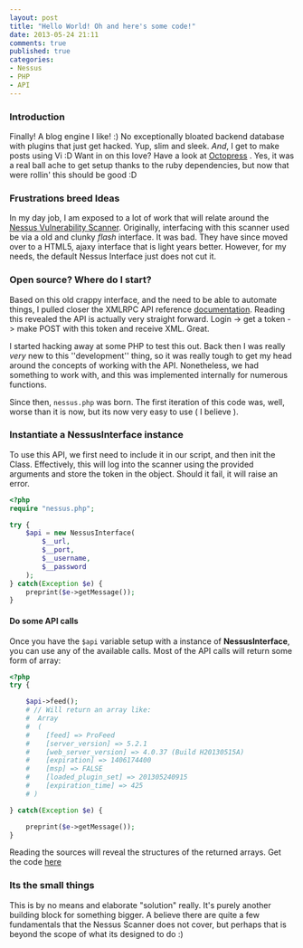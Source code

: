 ```yaml
---
layout: post
title: "Hello World! Oh and here's some code!"
date: 2013-05-24 21:11
comments: true
published: true
categories:
- Nessus
- PHP
- API
---
```


### Introduction

Finally! A blog engine I like! :) No exceptionally bloated backend database with plugins that just get hacked. Yup, slim and sleek. *And*, I get to make posts using Vi :D
Want in on this love? Have a look at [Octopress](http://octopress.org) . Yes, it was a real ball ache to get setup thanks to the ruby dependencies, but now that were rollin' this should be good :D

<!--more-->

### Frustrations breed Ideas
In my day job, I am exposed to a lot of work that will relate around the [Nessus Vulnerability Scanner](http://www.tenable.com/products/nessus).
Originally, interfacing with this scanner used be via a old and clunky *flash* interface. It was bad. They have since moved over to a HTML5, ajaxy interface that is light years better. However, for my needs, the default Nessus Interface just does not cut it.

### Open source? Where do I start?
Based on this old crappy interface, and the need to be able to automate things, I pulled closer the XMLRPC API reference [documentation](http://static.tenable.com/documentation/nessus_5.0_XMLRPC_protocol_guide.pdf). Reading this revealed the API is actually very straight forward. Login -> get a token -> make POST with this token and receive XML. Great.

I started hacking away at some PHP to test this out. Back then I was really _very_ new to this ''development'' thing, so it was really tough to get my head around the concepts of working with the API. Nonetheless, we had something to work with, and this was implemented internally for numerous functions.

Since then, `nessus.php` was born. The first iteration of this code was, well, worse than it is now, but its now very easy to use ( I believe ).

### Instantiate a NessusInterface instance
To use this API, we first need to include it in our script, and then init the Class. Effectively, this will log into the scanner using the provided arguments and store the token in the object. Should it fail, it will raise an error.

```php Sample PHP NessusInterface Usage https://github.com/th3l33k/php-nessus-api
<?php
require "nessus.php";

try {
    $api = new NessusInterface(
        $__url,
        $__port,
        $__username,
        $__password
    );
} catch(Exception $e) {
    preprint($e->getMessage());
}
```

#### Do some API calls
Once you have the `$api` variable setup with a instance of __NessusInterface__, you can use any of the available calls. Most of the API calls will return some form of array:

```php Sample API calls using NessusInterface https://github.com/th3l33k/php-nessus-api
<?php
try {

    $api->feed();
    # // Will return an array like:
    #  Array
    #  (
    #    [feed] => ProFeed
    #    [server_version] => 5.2.1
    #    [web_server_version] => 4.0.37 (Build H20130515A)
    #    [expiration] => 1406174400
    #    [msp] => FALSE
    #    [loaded_plugin_set] => 201305240915
    #    [expiration_time] => 425
    # )

} catch(Exception $e) {

    preprint($e->getMessage());
}
```

Reading the sources will reveal the structures of the returned arrays.
Get the code [here](https://github.com/th3l33k/php-nessus-api)

### Its the small things
This is by no means and elaborate "solution" really. It's purely another building block for something bigger. A believe there are quite a few fundamentals that the Nessus Scanner does not cover, but perhaps that is beyond the scope of what its designed to do :) 

